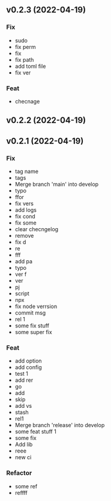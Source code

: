## v0.2.3 (2022-04-19)

### Fix

- sudo
- fix perm
- fix
- fix path
- add toml file
- fix ver

### Feat

- checnage

## v0.2.2 (2022-04-19)

## v0.2.1 (2022-04-19)

### Fix

- tag name
- tags
- Merge branch 'main' into develop
- typo
- ffor
- fix vers
- add logs
- fix cond
- fix some
- clear checngelog
- remove
- fix d
- re
- fff
- add pa
- typo
- ver f
- ver
- pj
- script
- npx
- fix node verrsion
- commit msg
- rel 1
- some fix stuff
- some super fix

### Feat

- add option
- add config
- test 1
- add rer
- go
- add
- skip
- add vs
- stash
- rel1
- Merge branch 'release' into develop
- some feat stuff 1
- some fix
- Add lib
- reee
- new ci

### Refactor

- some ref
- reffff

